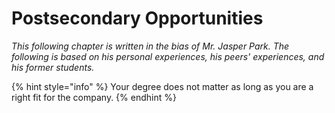 # Postsecondary Opportunities

_This following chapter is written in the bias of Mr. Jasper Park. The following is based on his personal experiences, his peers' experiences, and his former students._

{% hint style="info" %}
Your degree does not matter as long as you are a right fit for the company.
{% endhint %}

